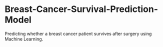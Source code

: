 # Breast-Cancer-Survival-Prediction-Model
Predicting whether a breast cancer patient survives after surgery using Machine Learning.
